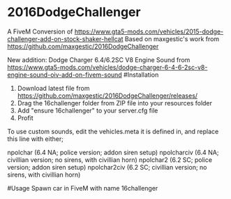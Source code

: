 # 2016DodgeChallenger
A FiveM Conversion of https://www.gta5-mods.com/vehicles/2015-dodge-challenger-add-on-stock-shaker-hellcat
Based on maxgestic's work from https://github.com/maxgestic/2016DodgeChallenger

New addition: Dodge Charger 6.4/6.2SC V8 Engine Sound from https://www.gta5-mods.com/vehicles/dodge-charger-6-4-6-2sc-v8-engine-sound-oiv-add-on-fivem-sound
#Installation

1. Download latest file from https://github.com/maxgestic/2016DodgeChallenger/releases/
2. Drag the 16challenger folder from ZIP file into your resources folder
3. Add "ensure 16challenger" to your server.cfg file
4. Profit

To use custom sounds, edit the vehicles.meta it is defined in, and replace this line with either;

<audioNameHash>npolchar</audioNameHash> (6.4 NA; police version; addon siren setup)
<audioNameHash>npolcharciv</audioNameHash> (6.4 NA; civillian version; no sirens, with civillian horn)
<audioNameHash>npolchar2</audioNameHash> (6.2 SC; police version; addon siren setup)
<audioNameHash>npolchar2civ</audioNameHash> (6.2 SC; civillian version; no sirens, with civillian horn)

#Usage
Spawn car in FiveM with name 16challenger
